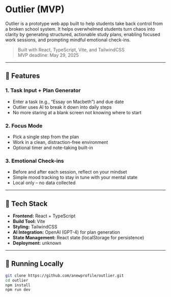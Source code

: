 # Outlier (MVP)

Outlier is a prototype web app built to help students take back control from a broken school system. It helps overwhelmed students turn chaos into clarity by generating structured, actionable study plans, enabling focused work sessions, and prompting mindful emotional check-ins.

> Built with React, TypeScript, Vite, and TailwindCSS  
> MVP deadline: May 29, 2025

---

## 🔧 Features

### 1. Task Input + Plan Generator

- Enter a task (e.g., “Essay on Macbeth”) and due date
- Outlier uses AI to break it down into daily steps
- No more staring at a blank screen not knowing where to start

### 2. Focus Mode

- Pick a single step from the plan
- Work in a clean, distraction-free environment
- Optional timer and note-taking built-in

### 3. Emotional Check-ins

- Before and after each session, reflect on your mindset
- Simple mood tracking to stay in tune with your mental state
- Local only – no data collected

---

## 📁 Tech Stack

- **Frontend:** React + TypeScript
- **Build Tool:** Vite
- **Styling:** TailwindCSS
- **AI Integration:** OpenAI (GPT-4) for plan generation
- **State Management:** React state (localStorage for persistence)
- **Deployment:** unknown

---

## 🚀 Running Locally

```bash
git clone https://github.com/anewprofile/outlier.git
cd outlier
npm install
npm run dev
```
